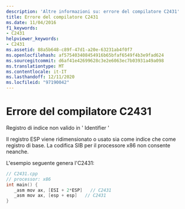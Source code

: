 ```yaml
---
description: 'Altre informazioni su: errore del compilatore C2431'
title: Errore del compilatore C2431
ms.date: 11/04/2016
f1_keywords:
- C2431
helpviewer_keywords:
- C2431
ms.assetid: 88a5b648-c89f-47d1-a20e-63231ab4f0f7
ms.openlocfilehash: af575403408454916b65bfaf6549f4b3e9fad624
ms.sourcegitcommit: d6af41e42699628c3e2e6063ec7b03931a49a098
ms.translationtype: MT
ms.contentlocale: it-IT
ms.lasthandoff: 12/11/2020
ms.locfileid: "97190042"
---
```

# <a name="compiler-error-c2431"></a>Errore del compilatore C2431

Registro di indice non valido in ' Identifier '

Il registro ESP viene ridimensionato o usato sia come indice che come registro di base. La codifica SIB per il processore x86 non consente neanche.

L'esempio seguente genera l'C2431:

```cpp
// C2431.cpp
// processor: x86
int main() {
   _asm mov ax, [ESI + 2*ESP]   // C2431
   _asm mov ax, [esp + esp]   // C2431
}
```
